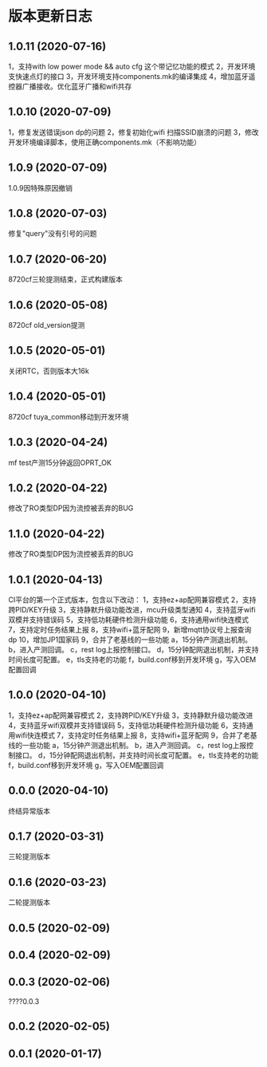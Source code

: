 # 版本更新日志

## 1.0.11 (2020-07-16)

1，支持with low power mode && auto cfg 这个带记忆功能的模式
2，开发环境支快速点灯的接口
3，开发环境支持components.mk的编译集成
4，增加蓝牙遥控器广播接收。优化蓝牙广播和wifi共存

## 1.0.10 (2020-07-09)

1，修复发送错误json dp的问题
2，修复初始化wifi 扫描SSID崩溃的问题
3，修改开发环境编译脚本，使用正确components.mk（不影响功能）

## 1.0.9 (2020-07-09)

1.0.9因特殊原因撤销

## 1.0.8 (2020-07-03)

修复"query"没有引号的问题

## 1.0.7 (2020-06-20)

8720cf三轮提测结束，正式构建版本

## 1.0.6 (2020-05-08)

8720cf old_version提测

## 1.0.5 (2020-05-01)

关闭RTC，否则版本大16k

## 1.0.4 (2020-05-01)

8720cf tuya_common移动到开发环境

## 1.0.3 (2020-04-24)

mf test产测15分钟返回OPRT_OK

## 1.0.2 (2020-04-22)

修改了RO类型DP因为流控被丢弃的BUG

## 1.1.0 (2020-04-22)

修改了RO类型DP因为流控被丢弃的BUG

## 1.0.1 (2020-04-13)

CI平台的第一个正式版本，包含以下改动： 
1，支持ez+ap配网兼容模式 
2，支持跨PID/KEY升级 
3，支持静默升级功能改进，mcu升级类型通知
4，支持蓝牙wifi双模并支持错误码 
5，支持低功耗硬件检测升级功能 
6，支持通用wifi快连模式 
7，支持定时任务结果上报 
8，支持wifi+蓝牙配网
9，新增mqtt协议号上报查询dp
10，增加JP1国家码
9，合并了老基线的一些功能
	a，15分钟产测退出机制。
	b，进入产测回调。
	c，rest log上报控制接口。
	d，15分钟配网退出机制，并支持时间长度可配置。
	e，tls支持老的功能
	f，build.conf移到开发环境
	g，写入OEM配置回调

## 1.0.0 (2020-04-10)

1，支持ez+ap配网兼容模式 
2，支持跨PID/KEY升级 
3，支持静默升级功能改进 
4，支持蓝牙wifi双模并支持错误码 
5，支持低功耗硬件检测升级功能 
6，支持通用wifi快连模式 
7，支持定时任务结果上报 
8，支持wifi+蓝牙配网
9，合并了老基线的一些功能
	a，15分钟产测退出机制。
	b，进入产测回调。
	c，rest log上报控制接口。
	d，15分钟配网退出机制，并支持时间长度可配置。
	e，tls支持老的功能
	f，build.conf移到开发环境
	g，写入OEM配置回调

## 0.0.0 (2020-04-10)

终结异常版本

## 0.1.7 (2020-03-31)

三轮提测版本

## 0.1.6 (2020-03-23)

二轮提测版本

## 0.0.5 (2020-02-09)



## 0.0.4 (2020-02-09)



## 0.0.3 (2020-02-06)

????0.0.3

## 0.0.2 (2020-02-05)



## 0.0.1 (2020-01-17)


